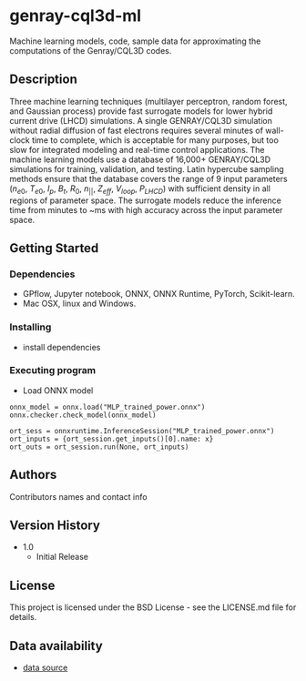 # genray-cql3d-ml
Machine learning models, code, sample data for approximating the computations of the Genray/CQL3D codes.

## Description

Three machine learning techniques (multilayer perceptron, random forest, and Gaussian process) provide fast surrogate models for lower hybrid current drive (LHCD) simulations.  A single GENRAY/CQL3D simulation without radial diffusion of fast electrons requires several minutes of wall-clock time to complete, which is acceptable for many purposes, but too slow for integrated modeling and real-time control applications.  The machine learning models use a database of 16,000+ GENRAY/CQL3D simulations for training, validation, and testing.  Latin hypercube sampling methods ensure that the database covers the range of 9 input parameters ($n_{e0}$, $T_{e0}$, $I_p$, $B_t$, $R_0$, $n_{||}$, $Z_{eff}$, $V_{loop}$, $P_{LHCD}$) with sufficient density in all regions of parameter space.  The surrogate models reduce the inference time from minutes to ~ms with high accuracy across the input parameter space.

## Getting Started

### Dependencies

* GPflow, Jupyter notebook, ONNX, ONNX Runtime, PyTorch, Scikit-learn.
* Mac OSX, linux and Windows.

### Installing

* install dependencies

### Executing program

* Load ONNX model
```
onnx_model = onnx.load("MLP_trained_power.onnx")
onnx.checker.check_model(onnx_model)
```

```
ort_sess = onnxruntime.InferenceSession("MLP_trained_power.onnx")
ort_inputs = {ort_session.get_inputs()[0].name: x} 
ort_outs = ort_session.run(None, ort_inputs)
```

## Authors

Contributors names and contact info

## Version History

* 1.0
    * Initial Release

## License

This project is licensed under the BSD License - see the LICENSE.md file for details.

## Data availability

* [data source](https://doi.org/10.7910/DVN/5YY6PE)

